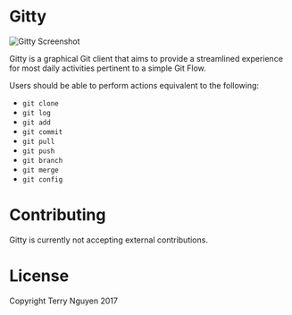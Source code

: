 # Gitty

![Gitty Screenshot](http://i.imgur.com/5i4a72n.png)

Gitty is a graphical Git client that aims to provide a streamlined
experience for most daily activities pertinent to a simple Git Flow.

Users should be able to perform actions equivalent to the following:

- `git clone`
- `git log`
- `git add`
- `git commit`
- `git pull`
- `git push`
- `git branch`
- `git merge`
- `git config`

# Contributing

Gitty is currently not accepting external contributions.

# License
Copyright Terry Nguyen 2017
